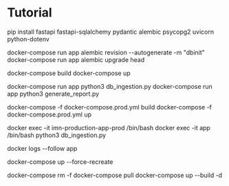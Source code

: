 # Tutorial

pip install fastapi fastapi-sqlalchemy pydantic alembic psycopg2 uvicorn python-dotenv

docker-compose run app alembic revision --autogenerate -m "dbinit"
docker-compose run app alembic upgrade head

docker-compose build
docker-compose up

docker-compose run app python3 db_ingestion.py
docker-compose run app python3 generate_report.py

docker-compose -f docker-compose.prod.yml build
docker-compose -f docker-compose.prod.yml up

docker exec -it imn-production-app-prod /bin/bash
docker exec -it app /bin/bash
python3 db_ingestion.py

docker logs --follow app

docker-compose up --force-recreate

docker-compose rm -f
docker-compose pull
docker-compose up --build -d